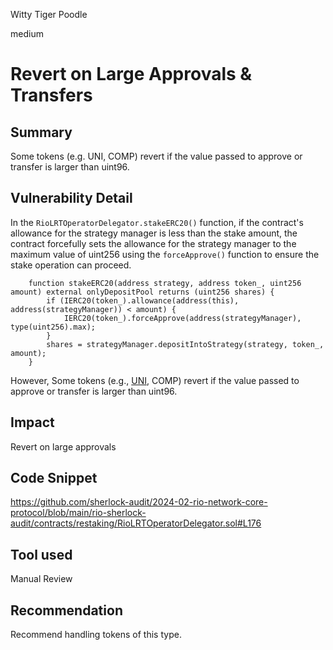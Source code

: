 Witty Tiger Poodle

medium

# Revert on Large Approvals & Transfers

## Summary
Some tokens (e.g. UNI, COMP) revert if the value passed to approve or transfer is larger than uint96.


## Vulnerability Detail
In the `RioLRTOperatorDelegator.stakeERC20()` function, if the contract's allowance for the strategy manager is less than the stake amount, the contract forcefully sets the allowance for the strategy manager to the maximum value of uint256 using the `forceApprove()` function to ensure the stake operation can proceed. 
```solidity
    function stakeERC20(address strategy, address token_, uint256 amount) external onlyDepositPool returns (uint256 shares) {
        if (IERC20(token_).allowance(address(this), address(strategyManager)) < amount) {
            IERC20(token_).forceApprove(address(strategyManager), type(uint256).max);
        }
        shares = strategyManager.depositIntoStrategy(strategy, token_, amount);
    }

```

However, Some tokens (e.g., [UNI](https://etherscan.io/token/0x1f9840a85d5af5bf1d1762f925bdaddc4201f984#code), COMP) revert if the value passed to approve or transfer is larger than uint96.



## Impact
Revert on large approvals 

## Code Snippet
https://github.com/sherlock-audit/2024-02-rio-network-core-protocol/blob/main/rio-sherlock-audit/contracts/restaking/RioLRTOperatorDelegator.sol#L176

## Tool used

Manual Review

## Recommendation
Recommend handling tokens of this type.

